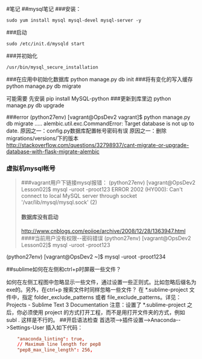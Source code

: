 #笔记
##mysql笔记
###安装： 

```shell
sudo yum install mysql mysql-devel mysql-server -y
```
###启动 

```shell
sudo /etc/init.d/mysqld start
```
###并初始化
```shell
/usr/bin/mysql_secure_installation
```
###在应用中初始化数据库
python manage.py db init
###将有变化的写入缓存
python manage.py db migrate

可能需要 先安装 
pip install MySQL-python
###更新到库里边
python manage.py db upgrade


###error
(python27env) [vagrant@OpsDev2 vagrant]$ python manage.py db migrate
.....
alembic.util.exc.CommandError: Target database is not up to date.
原因之一：config.py数据库配置帐号密码有误
原因之一：删除 migrations/versions/下的版本
http://stackoverflow.com/questions/32798937/cant-migrate-or-upgrade-database-with-flask-migrate-alembic


### 虚拟机mysql帐号
>###vagrant用户下链接mysql报错：
>(python27env) [vagrant@OpsDev2 Lesson02]$ mysql -uroot -proot123
>ERROR 2002 (HY000): Can't connect to local MySQL server through socket '/var/lib/mysql/mysql.sock' (2)
>#### 数据库没有启动
>http://www.cnblogs.com/eoiioe/archive/2008/12/28/1363947.html
>####当前用户没有权限--密码错误
>(python27env) [vagrant@OpsDev2 Lesson02]$ mysql -uroot -proot123

(python27env) [vagrant@OpsDev2 ~]$ mysql -uroot -proot1234

##sublime如何在左侧和ctrl+p时屏蔽一些文件？

如何在左侧工程图中忽略显示一些文件，通过设置一些正则式。比如忽略后缀名为exe的。另外，在ctrl+p
搜索文件时同样忽略一些文件？
在 *.sublime-project 文件中，指定 folder_exclude_patterns 或者 file_exclude_patterns。详见：
Projects - Sublime Text 3 Documentation
注意：设置了 *.sublime-project 之后，你必须使用 project 的方式打开工程，而不是用打开文件夹的方式，例如 subl . 这样是不行的。
##开启语法检查
首选项-->插件设置-->Anaconda-->Settings-User
插入如下代码：

```conf
    "anaconda_linting": true,
    // Maximum line length for pep8
    "pep8_max_line_length": 256,
```
